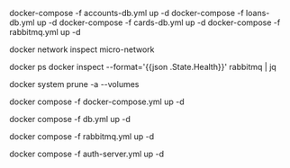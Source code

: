 docker-compose -f accounts-db.yml up -d
docker-compose -f loans-db.yml up -d
docker-compose -f cards-db.yml up -d
docker-compose -f rabbitmq.yml up -d



docker network inspect micro-network

docker ps
docker inspect --format='{{json .State.Health}}' rabbitmq | jq



docker system prune -a --volumes


docker compose -f docker-compose.yml up -d


docker compose -f db.yml up -d

docker compose -f rabbitmq.yml up -d


docker compose -f auth-server.yml up -d


